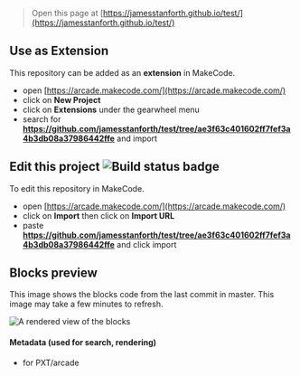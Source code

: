 
> Open this page at [https://jamesstanforth.github.io/test/](https://jamesstanforth.github.io/test/)

## Use as Extension

This repository can be added as an **extension** in MakeCode.

* open [https://arcade.makecode.com/](https://arcade.makecode.com/)
* click on **New Project**
* click on **Extensions** under the gearwheel menu
* search for **https://github.com/jamesstanforth/test/tree/ae3f63c401602ff7fef3a4b3db08a37986442ffe** and import

## Edit this project ![Build status badge](https://github.com/jamesstanforth/test/tree/ae3f63c401602ff7fef3a4b3db08a37986442ffe/workflows/MakeCode/badge.svg)

To edit this repository in MakeCode.

* open [https://arcade.makecode.com/](https://arcade.makecode.com/)
* click on **Import** then click on **Import URL**
* paste **https://github.com/jamesstanforth/test/tree/ae3f63c401602ff7fef3a4b3db08a37986442ffe** and click import

## Blocks preview

This image shows the blocks code from the last commit in master.
This image may take a few minutes to refresh.

![A rendered view of the blocks](https://github.com/jamesstanforth/test/tree/ae3f63c401602ff7fef3a4b3db08a37986442ffe/raw/master/.github/makecode/blocks.png)

#### Metadata (used for search, rendering)

* for PXT/arcade
<script src="https://makecode.com/gh-pages-embed.js"></script><script>makeCodeRender("{{ site.makecode.home_url }}", "{{ site.github.owner_name }}/{{ site.github.repository_name }}");</script>
